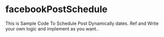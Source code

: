 # facebookPostSchedule

This is Sample Code To Schedule Post Dynamically dates.
Ref and Write your own logic and implement as you want..
